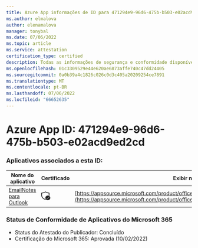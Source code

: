 ```yaml
---
title: Azure App informações de ID para 471294e9-96d6-475b-b503-e02acd9ed2cd
ms.author: elmalova
author: elenamalova
manager: tonybal
ms.date: 07/06/2022
ms.topic: article
ms.service: attestation
certification_type: certified
description: Todas as informações de segurança e conformidade disponíveis para 471294e9-96d6-475b-b503-e02acd9ed2cd.
ms.openlocfilehash: 01c3309529e44e620ae6873affe740c47dd24405
ms.sourcegitcommit: 0a0b39a4c1826c026c0d3c405a20209254ce7891
ms.translationtype: MT
ms.contentlocale: pt-BR
ms.lasthandoff: 07/06/2022
ms.locfileid: "66652635"
---
```

# <a name="azure-app-id-471294e9-96d6-475b-b503-e02acd9ed2cd"></a>Azure App ID: 471294e9-96d6-475b-b503-e02acd9ed2cd


### <a name="apps-associated-with-this-id"></a>Aplicativos associados a esta ID:
| **Nome do aplicativo** | **Certificado** | **Exibir no AppSource** |
|--------------|---------------|-----------------------|
| [EmailNotes para Outlook](../forward/standsssouthpacificltd1581455821226.emailnotes.md) | <img alt="Certified application badge" src="../media/certified-badge.png" height="25" width="25" /> | [https://appsource.microsoft.com/product/office/standsssouthpacificltd1581455821226.emailnotes](https://appsource.microsoft.com/product/office/standsssouthpacificltd1581455821226.emailnotes) |

### <a name="microsoft-365-app-compliance-status"></a>Status de Conformidade de Aplicativos do Microsoft 365
- Status do Atestado do Publicador: Concluído
- Certificação do Microsoft 365: Aprovada (10/02/2022)
